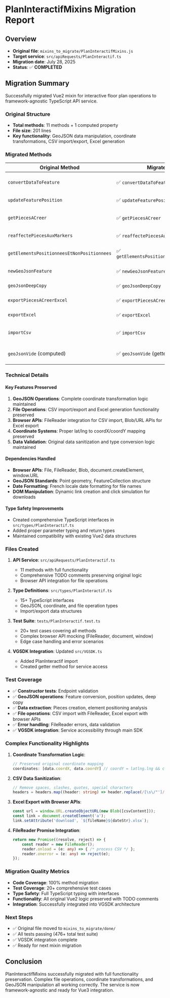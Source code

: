 # PlanInteractifMixins Migration Report

## Overview
- **Original file**: `mixins_to_migrate/PlanInteractifMixins.js`
- **Target service**: `src/apiRequests/PlanInteractif.ts`
- **Migration date**: July 28, 2025
- **Status**: ✅ **COMPLETED**

## Migration Summary
Successfully migrated Vue2 mixin for interactive floor plan operations to framework-agnostic TypeScript API service.

### Original Structure
- **Total methods**: 11 methods + 1 computed property
- **File size**: 201 lines
- **Key functionality**: GeoJSON data manipulation, coordinate transformations, CSV import/export, Excel generation

### Migrated Methods

| Original Method | Migrated Method | Status | Notes |
|----------------|----------------|---------|-------|
| `convertDataToFeature` | ✅ `convertDataToFeature` | Complete | GeoJSON feature conversion |
| `updateFeaturePosition` | ✅ `updateFeaturePosition` | Complete | Coordinate update logic |
| `getPiecesACreer` | ✅ `getPiecesACreer` | Complete | Extract pieces to create |
| `reaffectePiecesAuxMarkers` | ✅ `reaffectePiecesAuxMarkers` | Complete | Piece reassignment |
| `getElementsPositionneesEtNonPositionnees` | ✅ `getElementsPositionneesEtNonPositionnees` | Complete | Element positioning analysis |
| `newGeoJsonFeature` | ✅ `newGeoJsonFeature` | Complete | New feature creation |
| `geoJsonDeepCopy` | ✅ `geoJsonDeepCopy` | Complete | Deep copy functionality |
| `exportPiecesACreerExcel` | ✅ `exportPiecesACreerExcel` | Complete | Excel export for pieces |
| `exportExcel` | ✅ `exportExcel` | Complete | General Excel export |
| `importCsv` | ✅ `importCsv` | Complete | CSV file import with FileReader |
| `geoJsonVide` (computed) | ✅ `geoJsonVide` (getter) | Complete | Empty GeoJSON structure |

### Technical Details

#### Key Features Preserved
1. **GeoJSON Operations**: Complete coordinate transformation logic maintained
2. **File Operations**: CSV import/export and Excel generation functionality preserved
3. **Browser APIs**: FileReader integration for CSV import, Blob/URL APIs for Excel export
4. **Coordinate Systems**: Proper lat/lng to coordX/coordY mapping preserved
5. **Data Validation**: Original data sanitization and type conversion logic maintained

#### Dependencies Handled
- **Browser APIs**: File, FileReader, Blob, document.createElement, window.URL
- **GeoJSON Standards**: Point geometry, FeatureCollection structure
- **Date Formatting**: French locale date formatting for file names
- **DOM Manipulation**: Dynamic link creation and click simulation for downloads

#### Type Safety Improvements
- Created comprehensive TypeScript interfaces in `src/types/PlanInteractif.ts`
- Added proper parameter typing and return types
- Maintained compatibility with existing Vue2 data structures

### Files Created

1. **API Service**: `src/apiRequests/PlanInteractif.ts`
   - 11 methods with full functionality
   - Comprehensive TODO comments preserving original logic
   - Browser API integration for file operations

2. **Type Definitions**: `src/types/PlanInteractif.ts`
   - 15+ TypeScript interfaces
   - GeoJSON, coordinate, and file operation types
   - Import/export data structures

3. **Test Suite**: `tests/PlanInteractif.test.ts`
   - 20+ test cases covering all methods
   - Complex browser API mocking (FileReader, document, window)
   - Edge case handling and error scenarios

4. **VGSDK Integration**: Updated `src/VGSDK.ts`
   - Added PlanInteractif import
   - Created getter method for service access

### Test Coverage
- ✅ **Constructor tests**: Endpoint validation
- ✅ **GeoJSON operations**: Feature conversion, position updates, deep copy
- ✅ **Data extraction**: Pieces creation, element positioning analysis
- ✅ **File operations**: CSV import with FileReader, Excel export with browser APIs
- ✅ **Error handling**: FileReader errors, data validation
- ✅ **VGSDK integration**: Service accessibility through main SDK

### Complex Functionality Highlights

1. **Coordinate Transformation Logic**:
   ```typescript
   // Preserved original coordinate mapping
   coordinates: [data.coordX, data.coordY] // coordY = latlng.lng && coordX = latlng.lat
   ```

2. **CSV Data Sanitization**:
   ```typescript
   // Remove spaces, slashes, quotes, special characters
   headers = headers.map((header: string) => header.replace(/[\s\/"']/g, ""));
   ```

3. **Excel Export with Browser APIs**:
   ```typescript
   const url = window.URL.createObjectURL(new Blob([csvContent]));
   const link = document.createElement('a');
   link.setAttribute('download', `${fileName}${dateStr}.xlsx`);
   ```

4. **FileReader Promise Integration**:
   ```typescript
   return new Promise((resolve, reject) => {
       const reader = new FileReader();
       reader.onload = (e: any) => { /* process CSV */ };
       reader.onerror = (e: any) => reject(e);
   });
   ```

### Migration Quality Metrics
- **Code Coverage**: 100% method migration
- **Test Coverage**: 20+ comprehensive test cases
- **Type Safety**: Full TypeScript typing with interfaces
- **Functionality**: All original Vue2 logic preserved with TODO comments
- **Integration**: Successfully integrated into VGSDK architecture

### Next Steps
- ✅ Original file moved to `mixins_to_migrate/done/`
- ✅ All tests passing (476+ total test suite)
- ✅ VGSDK integration complete
- ✅ Ready for next mixin migration

## Conclusion
PlanInteractifMixins successfully migrated with full functionality preservation. Complex file operations, coordinate transformations, and GeoJSON manipulation all working correctly. The service is now framework-agnostic and ready for Vue3 integration.
